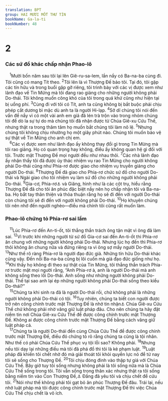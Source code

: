 ```yaml
---
translation: BPT
group: HAI MƯƠI MỐT THƯ TÍN
bookName: Ga-la-ti 
bookNumber: 48
---
```


<div class="title"><h1>2</h1><h3>Các sứ đồ khác chấp nhận Phao-lô</h3></div>
<span class="verse ga_2_1"> <sup>1</sup>Mười bốn năm sau tôi lại lên Giê-ru-sa-lem, lần nầy có Ba-na-ba cùng đi. Tôi cũng có mang Tít theo.</span>
<span class="verse ga_2_2"><sup>2</sup>Tôi lên là vì Thượng Đế bảo tôi. Tại đó, tôi gặp các tín hữu và trong buổi gặp gỡ riêng, tôi trình bày với các vị được xem như lãnh đạo về Tin Mừng mà tôi đang rao giảng cho những người không phải Do-thái. Tôi không muốn công khó của tôi trong quá khứ cũng như hiện tại bị uổng phí.</span>
<span class="verse ga_2_3"><sup>3</sup>Cùng đi với tôi có Tít, anh ta cũng không bị bắt buộc phải chịu phép cắt dương bì mặc dù anh ta là người Hi-lạp.</span>
<span class="verse ga_2_4"><sup>4</sup>Sở dĩ chúng tôi nói đến vấn đề nầy vì có một vài anh em giả đã lén trà trộn vào trong nhóm chúng tôi để dò la sự tự do mà chúng tôi đã nhận được từ Chúa Giê-xu Cứu Thế, nhưng thật ra trong thâm tâm họ muốn bắt chúng tôi làm nô lệ.</span>
<span class="verse ga_2_5"><sup>5</sup>Nhưng chúng tôi không chịu nhường họ một giây phút nào. Chúng tôi muốn bảo vệ sự thật về Tin Mừng cho anh chị em.<br/></span>
<span class="verse ga_2_6"> <sup>6</sup>Các vị được xem như lãnh đạo ấy không thay đổi gì trong Tin Mừng mà tôi rao giảng. Họ có quan trọng hay không, điều ấy không quan hệ gì đối với tôi. Trước mặt Thượng Đế mọi người đều như nhau thôi.</span>
<span class="verse ga_2_7"><sup>7</sup>Các nhà lãnh đạo ấy nhận thấy tôi đã được ủy thác nhiệm vụ rao Tin Mừng cho người không phải Do-thái cũng như Phia-rơ được giao cho nhiệm vụ truyền giảng cho người Do-thái.</span>
<span class="verse ga_2_8"><sup>8</sup>Thượng Đế đã giao cho Phia-rơ chức sứ đồ cho người Do-thái và Ngài giao cho tôi nhiệm vụ làm sứ đồ cho những người không phải Do-thái.</span>
<span class="verse ga_2_9"><sup>9</sup>Gia-cơ, Phia-rơ<a data-toggle="tooltip" data-placement="bottom" title="Hay “Xê-pha.”">⚓</a> và Giăng, hình như là các cột trụ, hiểu rằng Thượng Đế đã cho tôi ân phúc đặc biệt nầy nên họ chấp nhận tôi và Ba-na-ba. Họ bắt tay thân thiện và thỏa thuận rằng họ sẽ đi đến với người Do-thái còn chúng tôi sẽ đi đến với người không phải Do-thái.</span>
<span class="verse ga_2_10"><sup>10</sup>Họ khuyên chúng tôi nên nhớ đến người nghèo—điều mà chính tôi cũng rất muốn làm.<br/></span>
<div class="title"><h3>Phao-lô chứng tỏ Phia-rơ sai lầm</h3></div>
<span class="verse ga_2_11"> <sup>11</sup>Lúc Phia-rơ đến An-ti-ốt, tôi thẳng thắn trách ông tận mặt vì ông đã làm sai.</span>
<span class="verse ga_2_12"><sup>12</sup>Vì trước khi những người từ sứ đồ Gia-cơ sai đến An-ti-ốt thì Phia-rơ ăn chung với những người không phải Do-thái. Nhưng lúc họ đến thì Phia-rơ thôi không ăn chung nữa và đứng riêng ra vì ông sợ mấy người Do-thái.</span>
<span class="verse ga_2_13"><sup>13</sup>Như thế rõ ràng Phia-rơ là người đạo đức giả. Những tín hữu Do-thái khác cũng vậy. Đến nỗi Ba-na-ba cũng bị lôi cuốn mà giả đạo đức giống như họ.</span>
<span class="verse ga_2_14"><sup>14</sup>Khi thấy họ không đi theo sự thật của Tin Mừng, tôi thẳng thắn trách Phia-rơ trước mặt mọi người rằng, “Anh Phia-rơ à, anh là người Do-thái mà anh không sống theo lối Do-thái. Anh sống như những người không phải Do-thái. Thế tại sao anh lại ép những người không phải Do-thái sống theo kiểu Do-thái?”<br/></span>
<span class="verse ga_2_15"> <sup>15</sup>Chúng ta khi sinh ra đã là người Do-thái rồi, chứ không phải là những người không phải Do-thái có tội.</span>
<span class="verse ga_2_16"><sup>16</sup>Tuy nhiên, chúng ta biết con người được trở nên công chính trước mặt Thượng Đế là nhờ tin nhận<a data-toggle="tooltip" data-placement="bottom" title="Hay “sự trung tín của.”">⚓</a> Chúa Giê-xu Cứu Thế chứ không phải nhờ vâng giữ luật pháp đâu. Cho nên chúng ta hãy đặt niềm tin nơi Chúa Giê-xu Cứu Thế để được công chính trước mặt Thượng Đế. Không ai được công chính trước mặt Thượng Đế bằng cách vâng giữ luật pháp cả.<br/></span>
<span class="verse ga_2_17"> <sup>17</sup>Chúng ta là người Do-thái đến cùng Chúa Cứu Thế để được công chính trước mặt Thượng Đế, điều đó chứng tỏ rõ rằng chúng ta cũng là tội nhân. Như thế có phải Chúa Cứu Thế phục vụ tội lỗi sao? Không phải.</span>
<span class="verse ga_2_18"><sup>18</sup>Nhưng nếu tôi dạy lại những điều mà tôi đã phá đổ thì tôi là kẻ phạm luật.</span>
<span class="verse ga_2_19"><sup>19</sup>Luật pháp đã khiến tôi chết nhờ đó mà giải thoát tôi khỏi quyền lực nó để từ nay tôi sẽ sống cho Thượng Đế.</span>
<span class="verse ga_2_20"><sup>20</sup>Tôi chịu đóng đinh vào thập tự giá với Chúa Cứu Thế. Bây giờ tuy tôi sống nhưng không phải là tôi sống nữa mà là Chúa Cứu Thế sống trong tôi. Tôi vẫn sống trong thân xác nhưng thật ra tôi sống bằng niềm tin vào Con Thượng Đế,<a data-toggle="tooltip" data-placement="bottom" title="“Niềm tin vào Chúa Cứu Thế” hay “sự trung tín của Chúa Cứu Thế.”">⚓</a> Đấng đã yêu tôi và chịu chết để cứu tôi.</span>
<span class="verse ga_2_21"><sup>21</sup>Nói như thế không phải tôi gạt bỏ ân phúc Thượng Đế đâu. Trái lại, nếu nhờ luật pháp mà tôi được công chính trước mặt Thượng Đế thì việc Chúa Cứu Thế chịu chết là vô ích.<br/></span>
